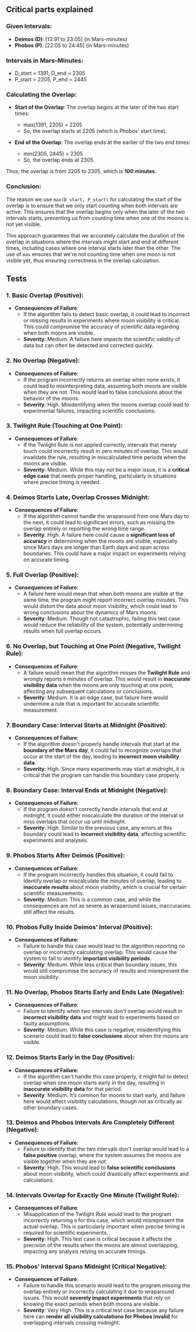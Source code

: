 ## Critical parts explained

### Given Intervals:
- **Deimos (D)**: [13:91 to 23:05] (in Mars-minutes)
- **Phobos (P)**: [22:05 to 24:45] (in Mars-minutes)

### Intervals in Mars-Minutes:
- D_start = 1391, D_end = 2305
- P_start = 2205, P_end = 2445

### Calculating the Overlap:
- **Start of the Overlap**: The overlap begins at the later of the two start times:
  - max(1391, 2205) = 2205
  - So, the overlap starts at 2205 (which is Phobos' start time).

- **End of the Overlap**: The overlap ends at the earlier of the two end times:
  - min(2305, 2445) = 2305
  - So, the overlap ends at 2305.

Thus, the overlap is from 2205 to 2305, which is **100 minutes**.

### Conclusion:
The reason we use `max(D_start, P_start)` for calculating the start of the overlap is to ensure that we only start counting when both intervals are active. This ensures that the overlap begins only when the later of the two intervals starts, preventing us from counting time when one of the moons is not yet visible.

This approach guarantees that we accurately calculate the duration of the overlap in situations where the intervals might start and end at different times, including cases where one interval starts later than the other. The use of `max` ensures that we're not counting time when one moon is not visible yet, thus ensuring correctness in the overlap calculation.


## Tests

### 1. **Basic Overlap (Positive)**:
   - **Consequences of Failure**: 
     - If the algorithm fails to detect basic overlap, it could lead to incorrect or missing results in experiments where moon visibility is critical. This could compromise the accuracy of scientific data regarding when both moons are visible.
     - **Severity**: Medium. A failure here impacts the scientific validity of data but can often be detected and corrected quickly.

### 2. **No Overlap (Negative)**:
   - **Consequences of Failure**:
     - If the program incorrectly returns an overlap when none exists, it could lead to misinterpreting data, assuming both moons are visible when they are not. This would lead to false conclusions about the behavior of the moons.
     - **Severity**: High. Misidentifying when the moons overlap could lead to experimental failures, impacting scientific conclusions.

### 3. **Twilight Rule (Touching at One Point)**:
   - **Consequences of Failure**:
     - If the Twilight Rule is not applied correctly, intervals that merely touch could incorrectly result in zero minutes of overlap. This would invalidate the rule, resulting in miscalculated time periods when the moons are visible.
     - **Severity**: Medium. While this may not be a major issue, it is a **critical edge case** that needs proper handling, particularly in situations where precise timing is needed.

### 4. **Deimos Starts Late, Overlap Crosses Midnight**:
   - **Consequences of Failure**:
     - If the algorithm cannot handle the wraparound from one Mars day to the next, it could lead to significant errors, such as missing the overlap entirely or reporting the wrong time range.
     - **Severity**: High. A failure here could cause a **significant loss of accuracy** in determining when the moons are visible, especially since Mars days are longer than Earth days and span across boundaries. This could have a major impact on experiments relying on accurate timing.

### 5. **Full Overlap (Positive)**:
   - **Consequences of Failure**:
     - A failure here would mean that when both moons are visible at the same time, the program might report incorrect overlap minutes. This would distort the data about moon visibility, which could lead to wrong conclusions about the dynamics of Mars moons.
     - **Severity**: Medium. Though not catastrophic, failing this test case would reduce the reliability of the system, potentially undermining results when full overlap occurs.

### 6. **No Overlap, but Touching at One Point (Negative, Twilight Rule)**:
   - **Consequences of Failure**:
     - A failure would mean that the algorithm misses the **Twilight Rule** and wrongly reports `0` minutes of overlap. This would result in **inaccurate visibility data** when the moons are only touching at one point, affecting any subsequent calculations or conclusions.
     - **Severity**: Medium. It is an edge case, but failure here would undermine a rule that is important for accurate scientific measurement.

### 7. **Boundary Case: Interval Starts at Midnight (Positive)**:
   - **Consequences of Failure**:
     - If the algorithm doesn't properly handle intervals that start at the **boundary of the Mars day**, it could fail to recognize overlaps that occur at the start of the day, leading to **incorrect moon visibility data**.
     - **Severity**: High. Since many experiments may start at midnight, it is critical that the program can handle this boundary case properly.

### 8. **Boundary Case: Interval Ends at Midnight (Negative)**:
   - **Consequences of Failure**:
     - If the program doesn't correctly handle intervals that end at midnight, it could either miscalculate the duration of the interval or miss overlaps that occur up until midnight.
     - **Severity**: High. Similar to the previous case, any errors at this boundary could lead to **incorrect visibility data**, affecting scientific experiments and analyses.

### 9. **Phobos Starts After Deimos (Positive)**:
   - **Consequences of Failure**:
     - If the program incorrectly handles this situation, it could fail to identify overlap or miscalculate the minutes of overlap, leading to **inaccurate results** about moon visibility, which is crucial for certain scientific measurements.
     - **Severity**: Medium. This is a common case, and while the consequences are not as severe as wraparound issues, inaccuracies still affect the results.

### 10. **Phobos Fully Inside Deimos' Interval (Positive)**:
   - **Consequences of Failure**:
     - Failure to handle this case would lead to the algorithm reporting no overlap or incorrectly calculating overlap. This would cause the system to fail to identify **important visibility periods**.
     - **Severity**: Medium. While less critical than boundary issues, this would still compromise the accuracy of results and misrepresent the moon visibility.

### 11. **No Overlap, Phobos Starts Early and Ends Late (Negative)**:
   - **Consequences of Failure**:
     - Failure to identify when two intervals don't overlap would result in **incorrect visibility data** and might lead to experiments based on faulty assumptions.
     - **Severity**: Medium. While this case is negative, misidentifying this scenario could lead to **false conclusions** about when the moons are visible.

### 12. **Deimos Starts Early in the Day (Positive)**:
   - **Consequences of Failure**:
     - If the algorithm can't handle this case properly, it might fail to detect overlap when one moon starts early in the day, resulting in **inaccurate visibility data** for that period.
     - **Severity**: Medium. It’s common for moons to start early, and failure here would affect visibility calculations, though not as critically as other boundary cases.

### 13. **Deimos and Phobos Intervals Are Completely Different (Negative)**:
   - **Consequences of Failure**:
     - Failure to identify that the two intervals don't overlap would lead to a **false positive** overlap, where the system assumes the moons are visible together when they are not.
     - **Severity**: High. This would lead to **false scientific conclusions** about moon visibility, which could drastically affect experiments and calculations.

### 14. **Intervals Overlap for Exactly One Minute (Twilight Rule)**:
   - **Consequences of Failure**:
     - Misapplication of the Twilight Rule would lead to the program incorrectly returning `0` for this case, which would misrepresent the actual overlap. This is particularly important when precise timing is required for scientific experiments.
     - **Severity**: High. This test case is critical because it affects the precision of the results when the moons are almost overlapping, impacting any analysis relying on accurate timings.

### 15. **Phobos' Interval Spans Midnight (Critical Negative)**:
   - **Consequences of Failure**:
     - Failure to handle this scenario would lead to the program missing the overlap entirely or incorrectly calculating it due to wraparound issues. This would **severely impact experiments** that rely on knowing the exact periods when both moons are visible.
     - **Severity**: Very High. This is a critical test case because any failure here can **render all visibility calculations for Phobos invalid** for overlapping intervals crossing midnight.
